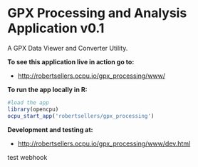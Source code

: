# GPX Processing and Analysis Application v0.1
A GPX Data Viewer and Converter Utility.

**To see this application live in action go to:**

- http://robertsellers.ocpu.io/gpx_processing/www/

**To run the app locally in R:**
  ```r
#load the app
library(opencpu)
ocpu_start_app('robertsellers/gpx_processing')
```

**Development and testing at:**

- http://robertsellers.ocpu.io/gpx_processing/www/dev.html

test webhook